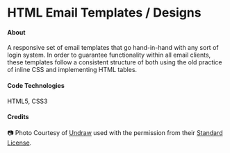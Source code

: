 # HTML Email Templates / Designs 

#### About
A responsive set of email templates that go hand-in-hand with any sort of login system. In order to guarantee functionality within all email clients, these templates follow a consistent structure of both using the old practice of inline CSS and implementing HTML tables.

#### Code Technologies
HTML5, CSS3

#### Credits 
:camera: Photo Courtesy of [Undraw](https://undraw.co/illustrations) used with the permission from their [Standard License](https://undraw.co/license).
